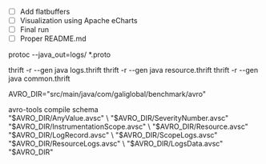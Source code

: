 

- [ ] Add flatbuffers
- [ ] Visualization using Apache eCharts
- [ ] Final run
- [ ] Proper README.md

protoc --java_out=logs/ *.proto


thrift -r --gen java logs.thrift
thrift -r --gen java resource.thrift
thrift -r --gen java common.thrift

AVRO_DIR="src/main/java/com/galiglobal/benchmark/avro"

avro-tools compile schema \
  "$AVRO_DIR/AnyValue.avsc" \
  "$AVRO_DIR/SeverityNumber.avsc" \
  "$AVRO_DIR/InstrumentationScope.avsc" \
  "$AVRO_DIR/Resource.avsc" \
  "$AVRO_DIR/LogRecord.avsc" \
  "$AVRO_DIR/ScopeLogs.avsc" \
  "$AVRO_DIR/ResourceLogs.avsc" \
  "$AVRO_DIR/LogsData.avsc" \
  "$AVRO_DIR"

